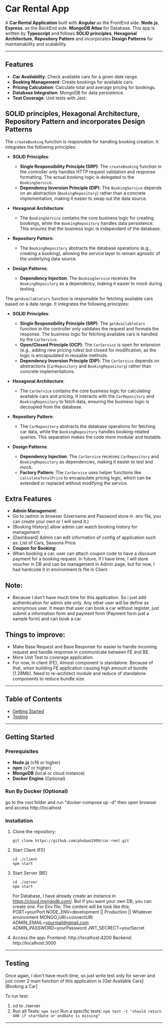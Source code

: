 # Car Rental App

A **Car Rental Application** built with
**Angular** as the FrontEnd side.
**Node.js**, **Express**. as the BackEnd side.
**MongoDB Atlas** for Database.
This app is written by **Typescript** and follows **SOLID principles**, **Hexagonal Architecture**, **Repository Pattern** and incorporates **Design Patterns** for maintainability and scalability.

---

## Features

- **Car Availability**: Check available cars for a given date range.
- **Booking Management**: Create bookings for available cars.
- **Pricing Calculation**: Calculate total and average pricing for bookings.
- **Database Integration**: MongoDB for data persistence.
- **Test Coverage**: Unit tests with Jest.

## SOLID principles, Hexagonal Architecture, Repository Pattern and incorporates Design Patterns

The `createBooking` function is responsible for handling booking creation. It integrates the following principles:

- **SOLID Principles**:

  - **Single Responsibility Principle (SRP)**: The `createBooking` function in the controller only handles HTTP request validation and response formatting. The actual booking logic is delegated to the `BookingService`.
  - **Dependency Inversion Principle (DIP)**: The `BookingService` depends on an abstraction (`BookingRepository`) rather than a concrete implementation, making it easier to swap out the data source.

- **Hexagonal Architecture**:

  - The `BookingService` contains the core business logic for creating bookings, while the `BookingRepository` handles data persistence. This ensures that the business logic is independent of the database.

- **Repository Pattern**:

  - The `BookingRepository` abstracts the database operations (e.g., creating a booking), allowing the service layer to remain agnostic of the underlying data source.

- **Design Patterns**:
  - **Dependency Injection**: The `BookingService` receives the `BookingRepository` as a dependency, making it easier to mock during testing.

The `getAvailableCars` function is responsible for fetching available cars based on a date range. It integrates the following principles:

- **SOLID Principles**:

  - **Single Responsibility Principle (SRP)**: The `getAvailableCars` function in the controller only validates the request and formats the response. The business logic for fetching available cars is handled by the `CarService`.
  - **Open/Closed Principle (OCP)**: The `CarService` is open for extension (e.g., adding new pricing rules) but closed for modification, as the logic is encapsulated in reusable methods.
  - **Dependency Inversion Principle (DIP)**: The `CarService` depends on abstractions (`CarRepository` and `BookingRepository`) rather than concrete implementations.

- **Hexagonal Architecture**:

  - The `CarService` contains the core business logic for calculating available cars and pricing. It interacts with the `CarRepository` and `BookingRepository` to fetch data, ensuring the business logic is decoupled from the database.

- **Repository Pattern**:

  - The `CarRepository` abstracts the database operations for fetching car data, while the `BookingRepository` handles booking-related queries. This separation makes the code more modular and testable.

- **Design Patterns**:
  - **Dependency Injection**: The `CarService` receives `CarRepository` and `BookingRepository` as dependencies, making it easier to test and mock.
  - **Factory Pattern**: The `CarService` uses helper functions like `calculateTotalPrice` to encapsulate pricing logic, which can be extended or replaced without modifying the service.

## Extra Features

- **Admin Management**:
- Go to /admin in browser (Username and Password store in .env file, you can create your own or I will send it.)
- [Booking History] allow admin can watch booking history for management
- [Dashboard] Admin can edit information of config of application such as: List of Cars, Seasons Price
- **Coupon for Booking**:
- When booking a car, user can attach coupon code to have a discount payment for a booking request. In future, if I have time, I will store voucher in DB and can be management in Admin page, but for now, I had hardcode it in environment.ts file in Client

## Note:

- Because I don't have much time for this application. So i just add authentication for admin site only. Any other user will be define as anonymous user. It mean that user can book a car without register, just submit a information form and payment form (Payment form just a sample form) and can book a car

## Things to improve:

- Make Base Request and Base Response for easier to handle incoming request and handle response in communicate between FE and BE.
- More Unit Test to coverage application.
- For now, in client (FE), Almost component is standalone. Because of that, when building FE application causing high amount of bundle (1.28Mb). Need to re-architect module and reduce of standalone components to reduce bundle size

---

## Table of Contents

- [Getting Started](#getting-started)
- [Testing](#testing)

---

## Getting Started

### Prerequisites

- **Node.js** (v16 or higher)
- **npm** (v7 or higher)
- **MongoDB** (local or cloud instance)
- **Docker Engine** (Optional)

### Run By Docker (Optional)

go to the root folder and run "docker-compose up -d"
then open browser and access http://localhost

### Installation

1. Clone the repository:
   ```
   git clone https://github.com/phubao1999/car-rent.git
   ```
2. Start Client (FE)
   ```
   cd ./client
   npm start
   ```
3. Start Server (BE)

   ```
   cd ./server
   npm start
   ```

   For Database, I have already create an instance in https://cloud.mongodb.com/. But if you want your own DB, you can create one.
   For Env file, The content will be look like this:
   PORT=yourPort
   NODE_ENV=development || Production || Whatever environment
   MONGO_URI=connectURI
   ADMIN_EMAIL=yourmail@gmail.com
   ADMIN_PASSWORD=yourPassword
   JWT_SECRECT=yourSecret

4. Access the app:
   Frontend: http://localhost:4200
   Backend: http://localhost:3000

---

## Testing

Once again, I don't have much time, so just write test only for server and just cover 2 main function of this application is
[Get Available Cars]
[Booking a Car]

To run test:

1. cd to ./server
2. Run all Tests:
   `npm test`
   Run a specific tests:
   `npm test -t "should return 400 if startDate or endDate is missing"`

---
